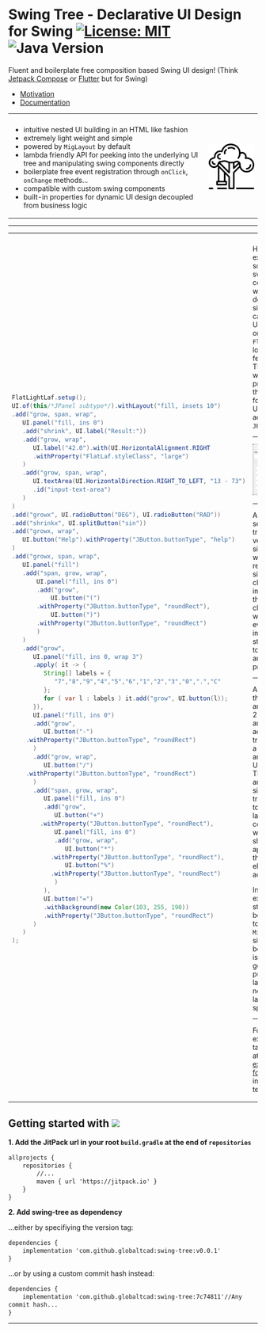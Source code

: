
# Swing Tree - Declarative UI Design for Swing [![License: MIT](https://img.shields.io/badge/License-MIT-yellow.svg)](https://opensource.org/licenses/MIT) ![Java Version](https://img.shields.io/static/v1.svg?label=Java&message=8%2B&color=blue) #

Fluent and boilerplate free composition based Swing UI design!
(Think [Jetpack Compose](https://developer.android.com/jetpack/compose) or [Flutter](https://flutter.dev) but for Swing)

- [Motivation](docs/markdown/Motivation.md)
- [Documentation](https://globaltcad.github.io/swing-tree/)

<table>
<tr>
<th></th>
<th></th>
</tr>
<tr>
<td> 

- intuitive nested UI building in an HTML like fashion
- extremely light weight and simple
- powered by `MigLayout` by default
- lambda friendly API for peeking into the underlying UI tree and manipulating swing components directly
- boilerplate free event registration through `onClick`, `onChange` methods...
- compatible with custom swing components
- built-in properties for dynamic UI design decoupled from business logic 
	
</td>
<td>
	
<img href="https://www.flaticon.com/free-icons/swing" title="swing icons" src="docs/img/swing.png" style="width:200px;"/>
</td>
</tr>
</table>

---

<table>
<tr>
<th></th>
<th></th>
</tr>
<tr>
<td> 

```java
FlatLightLaf.setup();
UI.of(this/*JPanel subtype*/).withLayout("fill, insets 10")
.add("grow, span, wrap",
   UI.panel("fill, ins 0")
   .add("shrink", UI.label("Result:"))
   .add("grow, wrap",
      UI.label("42.0").with(UI.HorizontalAlignment.RIGHT
      .withProperty("FlatLaf.styleClass", "large")
   )
   .add("grow, span, wrap",
      UI.textArea(UI.HorizontalDirection.RIGHT_TO_LEFT, "13 - 73")
      .id("input-text-area")
   )
)
.add("growx", UI.radioButton("DEG"), UI.radioButton("RAD"))
.add("shrinkx", UI.splitButton("sin"))
.add("growx, wrap",
   UI.button("Help").withProperty("JButton.buttonType", "help")
)
.add("growx, span, wrap",
   UI.panel("fill")
   .add("span, grow, wrap",
       UI.panel("fill, ins 0")
       .add("grow",
           UI.button("(")
	   .withProperty("JButton.buttonType", "roundRect"),
           UI.button(")")
	   .withProperty("JButton.buttonType", "roundRect")
       )
   )
   .add("grow",
      UI.panel("fill, ins 0, wrap 3")
      .apply( it -> {
         String[] labels = {
            "7","8","9","4","5","6","1","2","3","0",".","C"
         };
         for ( var l : labels ) it.add("grow", UI.button(l));
      }),
      UI.panel("fill, ins 0")
      .add("grow", 
         UI.button("-")
	.withProperty("JButton.buttonType", "roundRect")
      )
      .add("grow, wrap", 
         UI.button("/")
	.withProperty("JButton.buttonType", "roundRect")
      )
      .add("span, grow, wrap",
         UI.panel("fill, ins 0")
         .add("grow", 
            UI.button("+")
	    .withProperty("JButton.buttonType", "roundRect"),
            UI.panel("fill, ins 0")
            .add("grow, wrap",
               UI.button("*")
	       .withProperty("JButton.buttonType", "roundRect"),
               UI.button("%")
	       .withProperty("JButton.buttonType", "roundRect")
            )
         ),
         UI.button("=")
         .withBackground(new Color(103, 255, 190))
         .withProperty("JButton.buttonType", "roundRect")
      )
   )
);
```

</td>
<td style="vertical-align:top">
	
Here is an example of some swing tree code which defines a simple calculator UI based on the `FlatLaF` look-and-feel. <br>
This code will produce the following UI when added to a `JFrame`.
	
---
	
<img href="" title="example" src="docs/img/simple-example.png" style="width:200px"/>

---
	
As you can see, swing tree has a very simple API, which only requires a
single class to be imported, the `UI` class which can even be imported 
statically to remove any `UI.` prefixes.

---
	
Also, note that there are usually 2 arguments 
added to a tree node: a `String` and then UI nodes.
This first argument simply translates 
to the layout constraints which should be applied
to the UI element(s) added. <br>
	
In this example, strings will be passed to a `MigLayout`
simply because it is a general purpose layout and no other
layout was specified.

---
	
For more examples take a look at the [examples folder](src/test/groovy/com/globaltcad/swingtree/examples) inside the test suite. 
	
</td>
</tr>
</table>

## Getting started with [![](https://jitpack.io/v/globaltcad/swing-tree.svg)](https://jitpack.io/#globaltcad/swing-tree) ##
**1. Add the JitPack url in your root `build.gradle` at the end of `repositories`**
```
allprojects {
	repositories {
		//...
		maven { url 'https://jitpack.io' }
	}
}
```
**2. Add swing-tree as dependency**

...either by specifiying the version tag:
```
dependencies {
	implementation 'com.github.globaltcad:swing-tree:v0.0.1'
}
```
...or by using a custom commit hash instead:
```
dependencies {
	implementation 'com.github.globaltcad:swing-tree:7c74811'//Any commit hash...
}
```
---

